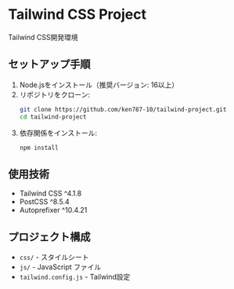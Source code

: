 # Tailwind CSS Project

Tailwind CSS開発環境

## セットアップ手順

1. Node.jsをインストール（推奨バージョン: 16以上）
2. リポジトリをクローン:
   ```bash
   git clone https://github.com/ken787-10/tailwind-project.git
   cd tailwind-project
   ```
3. 依存関係をインストール:
   ```bash
   npm install
   ```

## 使用技術
- Tailwind CSS ^4.1.8
- PostCSS ^8.5.4
- Autoprefixer ^10.4.21

## プロジェクト構成
- `css/` - スタイルシート
- `js/` - JavaScript ファイル
- `tailwind.config.js` - Tailwind設定
